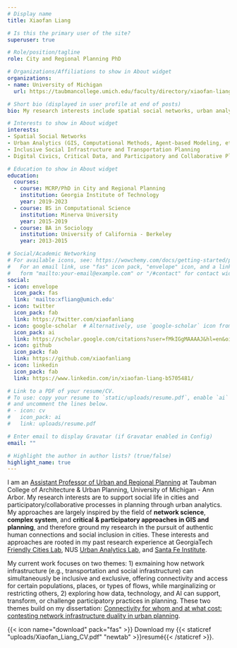 ```yaml
---
# Display name
title: Xiaofan Liang

# Is this the primary user of the site?
superuser: true

# Role/position/tagline
role: City and Regional Planning PhD

# Organizations/Affiliations to show in About widget
organizations:
- name: University of Michigan
  url: https://taubmancollege.umich.edu/faculty/directory/xiaofan-liang/

# Short bio (displayed in user profile at end of posts)
bio: My research interests include spatial social networks, urban analytics, and participatory planning.

# Interests to show in About widget
interests:
- Spatial Social Networks
- Urban Analytics (GIS, Computational Methods, Agent-based Modeling, etc.)
- Inclusive Social Infrastructure and Transportation Planning
- Digital Civics, Critical Data, and Participatory and Collaborative Planning Methods

# Education to show in About widget
education:
  courses:
  - course: MCRP/PhD in City and Regional Planning
    institution: Georgia Institute of Technology
    year: 2019-2023
  - course: BS in Computational Science
    institution: Minerva University 
    year: 2015-2019
  - course: BA in Sociology
    institution: University of California - Berkeley
    year: 2013-2015

# Social/Academic Networking
# For available icons, see: https://wowchemy.com/docs/getting-started/page-builder/#icons
#   For an email link, use "fas" icon pack, "envelope" icon, and a link in the
#   form "mailto:your-email@example.com" or "/#contact" for contact widget.
social:
- icon: envelope
  icon_pack: fas
  link: 'mailto:xfliang@umich.edu'
- icon: twitter
  icon_pack: fab
  link: https://twitter.com/xiaofanliang
- icon: google-scholar  # Alternatively, use `google-scholar` icon from `ai` icon pack
  icon_pack: ai
  link: https://scholar.google.com/citations?user=fMkIGgMAAAAJ&hl=en&oi=ao
- icon: github
  icon_pack: fab
  link: https://github.com/xiaofanliang
- icon: linkedin
  icon_pack: fab
  link: https://www.linkedin.com/in/xiaofan-liang-b5705481/

# Link to a PDF of your resume/CV.
# To use: copy your resume to `static/uploads/resume.pdf`, enable `ai` icons in `params.toml`, 
# and uncomment the lines below.
# - icon: cv
#   icon_pack: ai
#   link: uploads/resume.pdf

# Enter email to display Gravatar (if Gravatar enabled in Config)
email: ""

# Highlight the author in author lists? (true/false)
highlight_name: true
---
```


I am an [Assistant Professor of Urban and Regional Planning](https://taubmancollege.umich.edu/faculty/directory/xiaofan-liang/) at Taubman College of Architecture & Urban Planning, University of Michigan - Ann Arbor. My research interests are to support social life in cities and participatory/collaborative processes in planning through urban analytics. My approaches are largely inspired by the field of **network science**, **complex system**, and **critical & participatory approaches in GIS and planning**, and therefore ground my research in the pursuit of authentic human connections and social inclusion in cities. These interests and approaches are rooted in my past research experience at GeorgiaTech [Friendly Cities Lab](https://friendlycities.gatech.edu/), NUS [Urban Analytics Lab](https://ual.sg/), and [Santa Fe Institute](https://www.santafe.edu/). 

My current work focuses on two themes: 1) exmaining how network infrastructure (e.g., transportation and social infrastructure) can simultaneously be inclusive and exclusive, offering connectivity and access for certain populations, places, or types of flows, while marginalizing or restricting others, 2) exploring how data, technology, and AI can support, transform, or challenge participatory practices in planning. These two themes build on my dissertation: [Connectivity for whom and at what cost: contesting network infrastructure duality in urban planning](https://repository.gatech.edu/items/17423254-589d-4fc3-84a3-e66b05eab76e). 

{{< icon name="download" pack="fas" >}} Download my {{< staticref "uploads/Xiaofan_Liang_CV.pdf" "newtab" >}}resumé{{< /staticref >}}.
